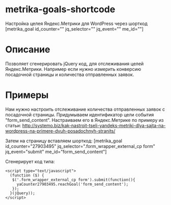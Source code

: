 # metrika-goals-shortcode
Настройка целея Яндекс.Метрики для WordPress через шорткод [metrika_goal id_counter="" jq_selector="" jq_event="" me_id=""]

# Описание
Позволяет сгенерировать jQuery код, для отслеживания целей Яндекс.Метрики. Например если нужно измерить конверсию посадочной страницы и количества отправленных заявок.

# Примеры

Нам нужно настроить отслеживание количества отправленных заявок с посадочной страницы.
Придумываем идентификатор цели события "form_send_content". Настраиваем его в Яндекс.Метрике по примеру из статьи: http://systemo.biz/kak-nastroit-tseli-yandeks-metriki-dlya-sajta-na-wordpress-na-primere-dvuh-posadochnyh-stranits/

Затем на страницу вставляем шорткод: 
[metrika_goal id_counter="27903495" jq_selector=".form_wrapper_external_cp form" jq_event="submit" me_id="form_send_content"]

Сгенерирует код типа:

```
<script type="text/javascript">
  (function ($) {
   $('.form_wrapper_external_cp form').submit(function(){
     yaCounter27903495.reachGoal('form_send_content');
   });
  }(jQuery));
</script>
```
